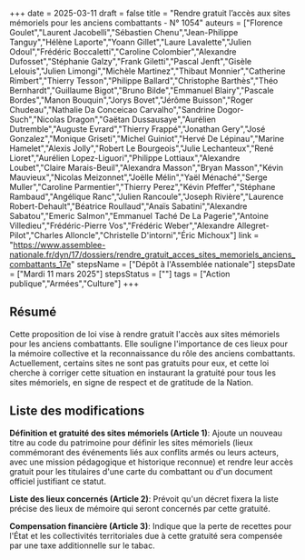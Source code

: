 +++
date = 2025-03-11
draft = false
title = "Rendre gratuit l’accès aux sites mémoriels pour les anciens combattants - N° 1054"
auteurs = ["Florence Goulet","Laurent Jacobelli","Sébastien Chenu","Jean-Philippe Tanguy","Hélène Laporte","Yoann Gillet","Laure Lavalette","Julien Odoul","Frédéric Boccaletti","Caroline Colombier","Alexandre Dufosset","Stéphanie Galzy","Frank Giletti","Pascal Jenft","Gisèle Lelouis","Julien Limongi","Michèle Martinez","Thibaut Monnier","Catherine Rimbert","Thierry Tesson","Philippe Ballard","Christophe Barthès","Théo Bernhardt","Guillaume Bigot","Bruno Bilde","Emmanuel Blairy","Pascale Bordes","Manon Bouquin","Jorys Bovet","Jérôme Buisson","Roger Chudeau","Nathalie Da Conceicao Carvalho","Sandrine Dogor-Such","Nicolas Dragon","Gaëtan Dussausaye","Aurélien Dutremble","Auguste Evrard","Thierry Frappé","Jonathan Gery","José Gonzalez","Monique Griseti","Michel Guiniot","Hervé De Lépinau","Marine Hamelet","Alexis Jolly","Robert Le Bourgeois","Julie Lechanteux","René Lioret","Aurélien Lopez-Liguori","Philippe Lottiaux","Alexandre Loubet","Claire Marais-Beuil","Alexandra Masson","Bryan Masson","Kévin Mauvieux","Nicolas Meizonnet","Joëlle Mélin","Yaël Ménaché","Serge Muller","Caroline Parmentier","Thierry Perez","Kévin Pfeffer","Stéphane Rambaud","Angélique Ranc","Julien Rancoule","Joseph Rivière","Laurence Robert-Dehault","Béatrice Roullaud","Anaïs Sabatini","Alexandre Sabatou","Emeric Salmon","Emmanuel Taché De La Pagerie","Antoine Villedieu","Frédéric-Pierre Vos","Frédéric Weber","Alexandre Allegret-Pilot","Charles Alloncle","Christelle D'intorni","Éric Michoux"]
link = "https://www.assemblee-nationale.fr/dyn/17/dossiers/rendre_gratuit_acces_sites_memoriels_anciens_combattants_17e"
stepsName = ["Dépôt à l'Assemblée nationale"]
stepsDate = ["Mardi 11 mars 2025"]
stepsStatus = [""]
tags = ["Action publique","Armées","Culture"]
+++

## Résumé

Cette proposition de loi vise à rendre gratuit l'accès aux sites mémoriels pour les anciens combattants. Elle souligne l'importance de ces lieux pour la mémoire collective et la reconnaissance du rôle des anciens combattants. Actuellement, certains sites ne sont pas gratuits pour eux, et cette loi cherche à corriger cette situation en instaurant la gratuité pour tous les sites mémoriels, en signe de respect et de gratitude de la Nation.

## Liste des modifications

**Définition et gratuité des sites mémoriels (Article 1)**: Ajoute un nouveau titre au code du patrimoine pour définir les sites mémoriels (lieux commémorant des événements liés aux conflits armés ou leurs acteurs, avec une mission pédagogique et historique reconnue) et rendre leur accès gratuit pour les titulaires d'une carte du combattant ou d'un document officiel justifiant ce statut.

**Liste des lieux concernés (Article 2)**: Prévoit qu'un décret fixera la liste précise des lieux de mémoire qui seront concernés par cette gratuité.

**Compensation financière (Article 3)**: Indique que la perte de recettes pour l'État et les collectivités territoriales due à cette gratuité sera compensée par une taxe additionnelle sur le tabac.
